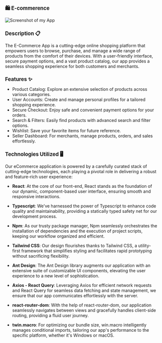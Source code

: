   <h1 style="font-size:larger;" > 🛍️ E-commerence</h1>
  
![Screenshot of my App](https://github.com/nina-razmadze/ECommerce/assets/123087063/ea096a9e-8e28-4343-b26d-67f93eb58878)

<h1 style="font-size:larger;" >Description 📋</h1>

The E-Commerce App is a cutting-edge online shopping platform that empowers users to browse, purchase, and manage a wide range of products from the comfort of their devices. With a user-friendly interface, secure payment options, and a vast product catalog, our app provides a seamless shopping experience for both customers and merchants.

<h1 style="font-size:larger;" >Features ✨</h1>

- Product Catalog: Explore an extensive selection of products across various categories.
- User Accounts: Create and manage personal profiles for a tailored shopping experience.
- Secure Checkout: Enjoy safe and convenient payment options for your orders.
- Search & Filters: Easily find products with advanced search and filter options.
- Wishlist: Save your favorite items for future reference.
- Seller Dashboard: For merchants, manage products, orders, and sales effortlessly.

<h1 style="font-size:larger;">Technologies Utilized 🖥</h1>

Our eCommerce application is powered by a carefully curated stack of cutting-edge technologies, each playing a pivotal role in delivering a robust and feature-rich user experience:

- **React**: At the core of our front-end, React stands as the foundation of our dynamic, component-based user interface, ensuring smooth and responsive interactions.

- **Typescript**: We've harnessed the power of Typescript to enhance code quality and maintainability, providing a statically typed safety net for our development process.

- **Npm**: As our trusty package manager, Npm seamlessly orchestrates the installation of dependencies and the execution of project scripts, keeping our workflow organized and efficient.

- **Tailwind CSS**: Our design flourishes thanks to Tailwind CSS, a utility-first framework that simplifies styling and facilitates rapid prototyping without sacrificing flexibility.

- **Ant Design**: The Ant Design library augments our application with an extensive suite of customizable UI components, elevating the user experience to a new level of sophistication.

- **Axios - React Query**: Leveraging Axios for efficient network requests and React Query for seamless data fetching and state management, we ensure that our app communicates effortlessly with the server.

- **react-router-dom**: With the help of react-router-dom, our application seamlessly navigates between views and gracefully handles client-side routing, providing a fluid user journey.

- **twin.macro**: For optimizing our bundle size, win.macro intelligently manages conditional imports, tailoring our app's performance to the specific platform, whether it's Windows or macOS.

